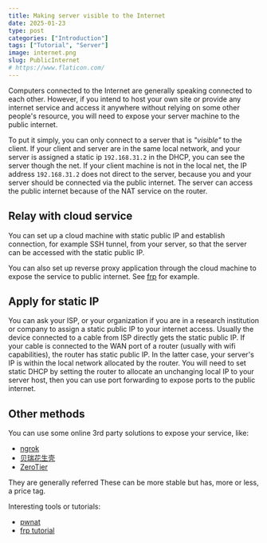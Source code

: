 ```yaml
---
title: Making server visible to the Internet
date: 2025-01-23 
type: post
categories: ["Introduction"]
tags: ["Tutorial", "Server"]
image: internet.png
slug: PublicInternet
# https://www.flaticon.com/
---
```


Computers connected to the Internet are generally speaking connected to each other. However, if you intend to host your own site or provide any internet service and access it anywhere without relying on some other people's resource, you will need to expose your server machine to the public internet.

To put it simply, you can only connect to a server that is *"visible"* to the client. If your client and server are in the same local network, and your server is assigned a static ip `192.168.31.2` in the DHCP, you can see the server though the net. If your client machine is not in the local net, the IP address `192.168.31.2` does not direct to the server, because you and your server should be connected via the public internet. The server can access the public internet because of the NAT service on the router.

## Relay with cloud service

You can set up a cloud machine with static public IP and establish connection, for example SSH tunnel, from your server, so that the server can be accessed with the static public IP. 

You can also set up reverse proxy application through the cloud machine to expose the service to public internet. See [frp](https://github.com/fatedier/frp) for example.

## Apply for static IP

You can ask your ISP, or your organization if you are in a research institution or company to assign a static public IP to your internet access. Usually the device connected to a cable from ISP directly gets the static public IP. If your cable is connected to the WAN port of a router (usually with wifi capabilities), the router has static public IP. In the latter case, your server's IP is within the local network allocated by the router. You will need to set static DHCP by setting the router to allocate an unchanging local IP to your server host, then you can use port forwarding to expose ports to the public internet.

## Other methods

You can use some online 3rd party solutions to expose your service, like:

- [ngrok](https://ngrok.com/)
- [贝瑞花生壳](https://hsk.oray.com/)
- [ZeroTier](https://www.zerotier.com/)

They are generally referred
These can be more stable but has, more or less, a price tag.

Interesting tools or tutorials:

- [pwnat](https://github.com/samyk/pwnat)
- [frp tutorial](https://hyabc.github.io/frp-tutorial/)
